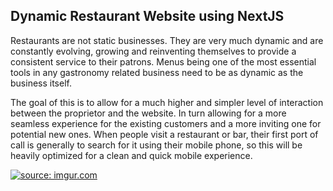 
## Dynamic Restaurant Website using NextJS

Restaurants are not static businesses. They are very much dynamic and are constantly evolving,
growing and reinventing themselves to provide a consistent service to their patrons.
Menus being one of the most essential tools in any gastronomy related business need to be as dynamic as the business itself.

The goal of this is to allow for a much higher and simpler level of interaction between the proprietor and the website.
In turn allowing for a more seamless experience for the existing customers and a more inviting one for potential new ones.
When people visit a restaurant or bar, their first port of call is generally to search for it using their mobile phone,
so this will be heavily optimized for a clean and quick mobile experience.

<a href="https://imgur.com/OVemsH5"><img src="https://i.imgur.com/OVemsH5.png" title="source: imgur.com" /></a>





